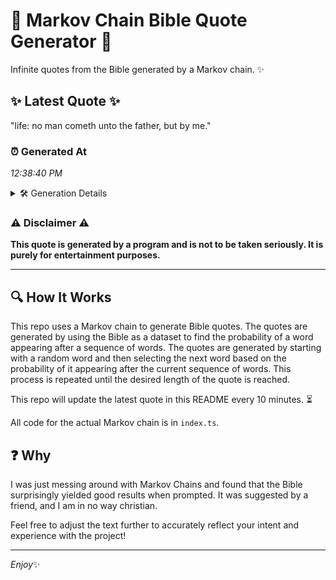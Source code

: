 # 📖 Markov Chain Bible Quote Generator 📖

Infinite quotes from the Bible generated by a Markov chain. ✨

## ✨ Latest Quote ✨
"life: no man cometh unto the father, but by me."

### ⏰ Generated At
*12:38:40 PM*

<details>
    <summary>🛠️ Generation Details</summary>
    <p>
        <strong>🌱 Seed:</strong> life:<br>
        <strong>🔄 Iterations:</strong> 9<br>
        <strong>📜 Context History:</strong><br>[ life: ]: no<br>[ life:, no ]: man<br>[ life:, no, man ]: cometh<br>[ life:, no, man, cometh ]: unto<br>[ life:, no, man, cometh, unto ]: the<br>[ life:, no, man, cometh, unto, the ]: father,<br>[ no, man, cometh, unto, the, father, ]: but<br>[ man, cometh, unto, the, father,, but ]: by<br>[ cometh, unto, the, father,, but, by ]: me.<br>
    </p>
</details>

### ⚠️ Disclaimer ⚠️
**This quote is generated by a program and is not to be taken seriously. It is purely for entertainment purposes.**

---

## 🔍 How It Works

This repo uses a Markov chain to generate Bible quotes. The quotes are generated by using the Bible as a dataset to find the probability of a word appearing after a sequence of words. The quotes are generated by starting with a random word and then selecting the next word based on the probability of it appearing after the current sequence of words. This process is repeated until the desired length of the quote is reached.

This repo will update the latest quote in this README every 10 minutes. ⏳

All code for the actual Markov chain is in `index.ts`.

## ❓ Why

I was just messing around with Markov Chains and found that the Bible surprisingly yielded good results when prompted. 
It was suggested by a friend, and I am in no way christian.

Feel free to adjust the text further to accurately reflect your intent and experience with the project!

---

*Enjoy*✨
